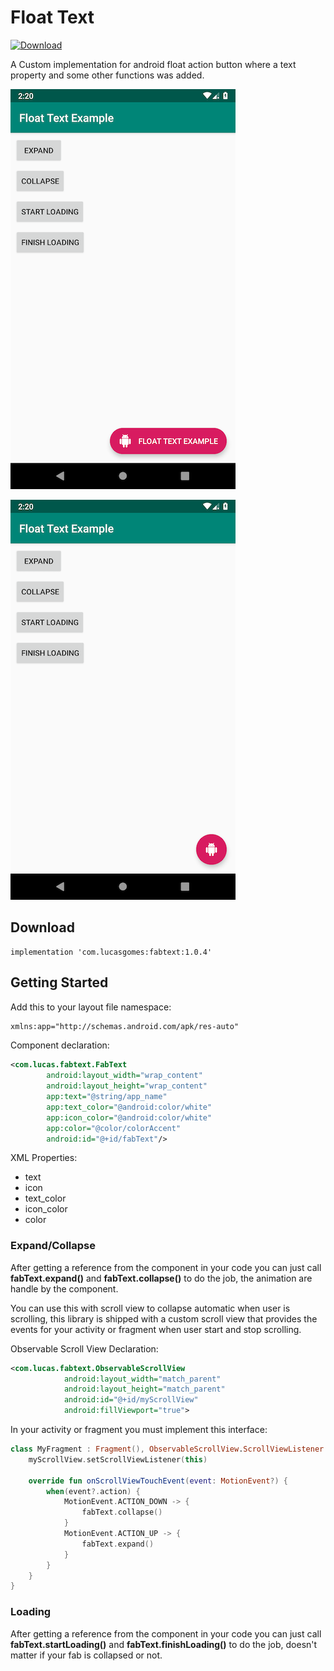 # Float Text

[![Download](https://api.bintray.com/packages/lucasgomes-eti/floattext/fabtext/images/download.svg)](https://bintray.com/lucasgomes-eti/floattext/fabtext/_latestVersion)

A Custom implementation for android float action button where a text property and some other functions was added.



![](./Screenshot_1549387237.png)

<img src="Screenshot_1549387243.png" style="height:640px" />

## Download

    implementation 'com.lucasgomes:fabtext:1.0.4'

## Getting Started

Add this to your layout file namespace:
```xml
xmlns:app="http://schemas.android.com/apk/res-auto"
```

Component declaration:

```xml
<com.lucas.fabtext.FabText
        android:layout_width="wrap_content"
        android:layout_height="wrap_content"
        app:text="@string/app_name"
        app:text_color="@android:color/white"
        app:icon_color="@android:color/white"
        app:color="@color/colorAccent"
        android:id="@+id/fabText"/>
```

XML Properties:

* text
* icon
* text_color
* icon_color
* color

### Expand/Collapse

After getting a reference from the component in your code you can just call **fabText.expand()** and **fabText.collapse()** to do the job, the animation are handle by the component.

You can use this with scroll view to collapse automatic when user is scrolling, this library is shipped with a custom scroll view that provides the events for your activity or fragment when user start and stop scrolling.

Observable Scroll View Declaration:

```xml
<com.lucas.fabtext.ObservableScrollView
            android:layout_width="match_parent"
            android:layout_height="match_parent"
            android:id="@+id/myScrollView"
            android:fillViewport="true">
```

In your activity or fragment you must implement this interface:

```kotlin
class MyFragment : Fragment(), ObservableScrollView.ScrollViewListener {
    myScrollView.setScrollViewListener(this)

    override fun onScrollViewTouchEvent(event: MotionEvent?) {
        when(event?.action) {
            MotionEvent.ACTION_DOWN -> {
                fabText.collapse()
            }
            MotionEvent.ACTION_UP -> {
                fabText.expand()
            }
        }
    }
}
```

### Loading

After getting a reference from the component in your code you can just call **fabText.startLoading()** and **fabText.finishLoading()** to do the job, doesn't matter if your fab is collapsed or not.